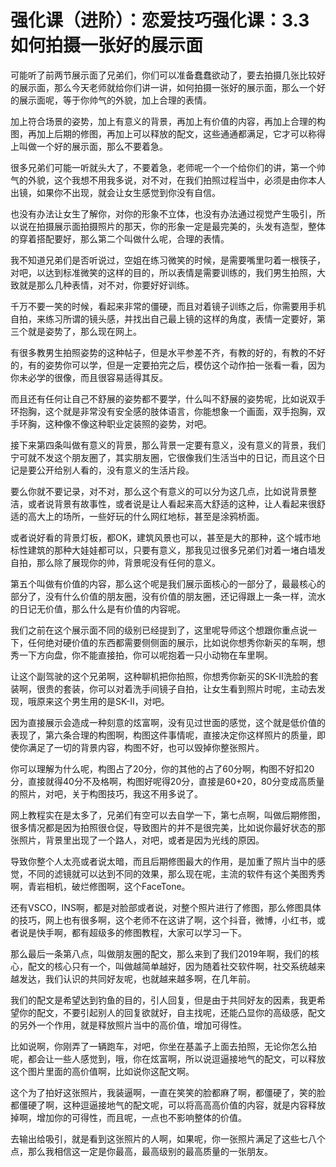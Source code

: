 # 强化课（进阶）：恋爱技巧强化课：3.3如何拍摄一张好的展示面

可能听了前两节展示面了兄弟们，你们可以准备蠢蠢欲动了，要去拍摄几张比较好的展示面，那么今天老师就给你们讲一讲，如何拍摄一张好的展示面，那么一个好的展示面呢，等于你帅气的外貌，加上合理的表情。

加上符合场景的姿势，加上有意义的背景，再加上有价值的内容，再加上合理的构图，再加上后期的修图，再加上可以释放的配文，这些通通都满足，它才可以称得上叫做一个好的展示面，那么不要着急。

很多兄弟们可能一听就头大了，不要着急，老师呢一个一个给你们的讲，第一个帅气的外貌，这个我想不用我多说，对不对，在我们拍照过程当中，必须是由你本人出镜，如果你不出现，就会让女生感觉到你没有自信。

也没有办法让女生了解你，对你的形象不立体，也没有办法通过视觉产生吸引，所以说在拍摄展示面拍摄照片的那天，你的形象一定是最完美的，头发有造型，整体的穿着搭配要好，那么第二个叫做什么呢，合理的表情。

我不知道兄弟们是否听说过，空姐在练习微笑的时候，是需要嘴里叼着一根筷子，对吧，以达到标准微笑的这样的目的，所以表情是需要训练的，我们男生拍照，大致就是那么几种表情，对不对，你要好好训练。

千万不要一笑的时候，看起来非常的僵硬，而且对着镜子训练之后，你需要用手机自拍，来练习所谓的镜头感，并找出自己最上镜的这样的角度，表情一定要好，第三个就是姿势了，那么现在网上。

有很多教男生拍照姿势的这种帖子，但是水平参差不齐，有教的好的，有教的不好的，有的姿势你可以学，但是一定要拍完之后，模仿这个动作拍一张看一看，因为你未必学的很像，而且很容易适得其反。

而且还有任何让自己不舒展的姿势都不要学，什么叫不舒展的姿势呢，比如说双手环抱胸，这个就是非常没有安全感的肢体语言，你能想象一个画面，双手抱胸，双手环胸，这种像不像这种职业定装照的姿势，对吧。

接下来第四条叫做有意义的背景，那么背景一定要有意义，没有意义的背景，我们宁可就不发这个朋友圈了，其实朋友圈，它很像我们生活当中的日记，而且这个日记是要公开给别人看的，没有意义的生活片段。

要么你就不要记录，对不对，那么这个有意义的可以分为这几点，比如说背景整洁，或者说背景有故事性，或者说是让人看起来高大舒适的这种，让人看起来很舒适的高大上的场所，一些好玩的什么网红地标，甚至是涂鸦桥面。

或者说好看的背景灯板，都OK，建筑风景也可以，甚至是大的那种，这个城市地标性建筑的那种大娃娃都可以，只要有意义，那我见过很多兄弟们对着一堵白墙发自拍，那么除了展现你的帅，背景呢没有任何的意义。

第五个叫做有价值的内容，那么这个呢是我们展示面核心的一部分了，最最核心的部分了，没有什么价值的朋友圈，没有价值的朋友圈，还记得跟上一条一样，流水的日记无价值，那么什么是有价值的内容呢。

我们之前在这个展示面不同的级别已经提到了，这里呢导师这个想跟你重点说一下，任何绝对硬价值的东西都需要侧侧面的展示，比如说你想秀你新买的车啊，想秀一下方向盘，你不能直接拍，你可以呢抱着一只小动物在车里啊。

让这个副驾驶的这个兄弟啊，这种聊机把你拍照，你想秀你新买的SK-II洗脸的套装啊，很贵的套装，你可以对着洗手间镜子自拍，让女生看到照片时呢，主动去发现，哦原来这个男生用的是SK-II，对吧。

因为直接展示会造成一种刻意的炫富啊，没有见过世面的感觉，这个就是低价值的表现了，第六条合理的构图啊，构图这件事情呢，直接决定你这样照片的质量，即使你满足了一切的背景内容，构图不好，也可以毁掉你整张照片。

你可以理解为什么呢，构图占了20分，你的其他的占了60分啊，构图不好扣20分，直接就得40分不及格啊，构图好呢得20分，直接是60+20，80分变成高质量的照片，对吧，关于构图技巧，我这不用多说了。

网上教程实在是太多了，兄弟们有空可以去自学一下，第七点啊，叫做后期修图，很多情况都是因为拍照很仓促，导致图片的并不是很完美，比如说你最好状态的那张照片，背景里出现了一个路人，对吧，或者是因为光线的原因。

导致你整个人太亮或者说太暗，而且后期修图最大的作用，是加重了照片当中的感觉，不同的滤镜就可以达到不同的效果，那么现在呢，主流的软件有这个美图秀秀啊，青岩相机，破烂修图啊，这个FaceTone。

还有VSCO，INS啊，都是对脸部或者说，对整个照片进行了修图，那么修图具体的技巧，网上也有很多啊，这个老师不在这讲了啊，这个抖音，微博，小红书，或者说是快手啊，都有超级多的修图教程，大家可以学习一下。

那么最后一条第八点，叫做朋友圈的配文，那么来到了我们2019年啊，我们的核心，配文的核心只有一个，叫做越简单越好，因为随着社交软件啊，社交系统越来越发达，我们认识的共同好友呢，也就越来越多啊，在几年前。

我们的配文是希望达到钓鱼的目的，引人回复，但是由于共同好友的因素，我更希望你的配文，不要引起别人的回复欲就好，自主找呢，还能凸显你的高级感，配文的另外一个作用，就是释放照片当中的高价值，增加可得性。

比如说啊，你刚弄了一辆跑车，对吧，你坐在基盖子上面去拍照，无论你怎么拍呢，都会让一些人感觉到，哦，你在炫富啊，所以说逗逼接地气的配文，可以释放这个图片里面的高价值啊，比如说你这配文啊。

这个为了拍好这张照片，我装逼啊，一直在笑笑的脸都麻了啊，都僵硬了，笑的脸都僵硬了啊，这种逗逼接地气的配文呢，可以将高高高价值的内容，就是内容释放掉啊，增加你的可得性，而且呢，一点也不影响整体的价值。

去输出给吸引，就是看到这张照片的人啊，如果呢，你一张照片满足了这些七八个点，那么我相信这一定是你最高，最高级别的最高质量的一张朋友。

